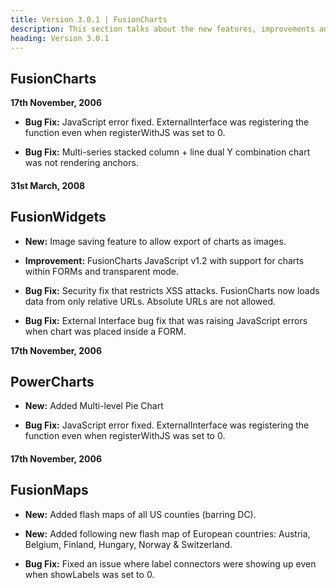 ```yaml
---
title: Version 3.0.1 | FusionCharts
description: This section talks about the new features, improvements and fixes for v3.0.1.
heading: Version 3.0.1
---
```


## FusionCharts
**17th November, 2006**

* **Bug Fix:** JavaScript error fixed. ExternalInterface was registering the function even when registerWithJS was set to 0.

* **Bug Fix:** Multi-series stacked column + line dual Y combination chart was not rendering anchors.

#### 31st March, 2008

## FusionWidgets

* **New:** Image saving feature to allow export of charts as images.

* **Improvement:** FusionCharts JavaScript v1.2 with support for charts within FORMs and transparent mode.

* **Bug Fix:** Security fix that restricts XSS attacks. FusionCharts now loads data from only relative URLs. Absolute URLs are not allowed.

* **Bug Fix:** External Interface bug fix that was raising JavaScript errors when chart was placed inside a FORM.

**17th November, 2006**

## PowerCharts

* **New:** Added Multi-level Pie Chart

* **Bug Fix:** JavaScript error fixed. ExternalInterface was registering the function even when registerWithJS was set to 0.

#### 17th November, 2006

## FusionMaps

* **New:** Added flash maps of all US counties (barring DC).

* **New:** Added following new flash map of European countries: Austria, Belgium, Finland, Hungary, Norway & Switzerland.

* **Bug Fix:** Fixed an issue where label connectors were showing up even when showLabels was set to 0.

